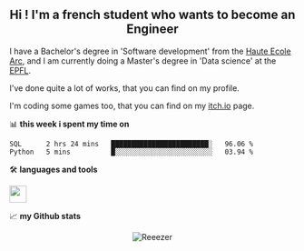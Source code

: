<h2 align="center">Hi ! I'm a french student who wants to become an Engineer</h2>
 
I have a Bachelor's degree in 'Software development' from the <a href="https://www.he-arc.ch">Haute Ecole Arc</a>, and I am currently doing a Master's degree in 'Data science' at the <a href="https://www.epfl.ch">EPFL</a>.

I've done quite a lot of works, that you can find on my profile.

I'm coding some games too, that you can find on my <a href="https://reezer01.itch.io">itch.io</a> page.

📊 **this week i spent my time on**
<!--START_SECTION:waka-->

```text
SQL      2 hrs 24 mins   ████████████████████████░   96.06 %
Python   5 mins          █░░░░░░░░░░░░░░░░░░░░░░░░   03.94 %
```

<!--END_SECTION:waka-->

🛠️ **languages and tools** 

<code><img height="30" src="https://cdn.jsdelivr.net/gh/devicons/devicon/icons/python/python-original.svg"></code>

📈 **my Github stats**
<p align="center"> <img src="https://github-readme-stats.vercel.app/api?username=Reeezer&show_icons=true&theme=gotham" alt="Reeezer" />

